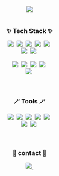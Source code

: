 <!--
**chhann/chhann** is a ✨ _special_ ✨ repository because its `README.md` (this file) appears on your GitHub profile.

Here are some ideas to get you started:

- 🔭 I’m currently working on ...
- 🌱 I’m currently learning ...
- 👯 I’m looking to collaborate on ...
- 🤔 I’m looking for help with ...
- 💬 Ask me about ...
- 📫 How to reach me: ...
- 😄 Pronouns: ...
- ⚡ Fun fact: ...
-->


<div align="center">
  <img src="https://github.com/user-attachments/assets/37c5408e-4202-42fd-8fea-dfd72c6cb783" />
<!--  ![Image](https://github.com/user-attachments/assets/37c5408e-4202-42fd-8fea-dfd72c6cb783) -->
</div>

<br>

<h3 align="center">✨ Tech Stack ✨</h3>
<div align="center">
  <img src="https://img.shields.io/badge/react-20232a.svg?style=for-the-badge&logo=react&logoColor=61DAFB" />&nbsp
  <img src="https://img.shields.io/badge/javascript-F7DF1E.svg?style=for-the-badge&logo=javascript&logoColor=20232a" />&nbsp
  <img src="https://img.shields.io/badge/Typescript-3178C6.svg?style=for-the-badge&logo=typescript&logoColor=white" />&nbsp
  <img src="https://img.shields.io/badge/html5-E34F26.svg?style=for-the-badge&logo=html5&logoColor=white" />&nbsp
  <img src="https://img.shields.io/badge/css3-1572B6.svg?style=for-the-badge&logo=css3&logoColor=white" />&nbsp
</div>

<div align="center">
  <img src="https://img.shields.io/badge/styled--components-DB7093?style=for-the-badge&logo=styled-components&logoColor=ffd35b" />&nbsp
  <img src="https://img.shields.io/badge/Redux-764ABC.svg?style=for-the-badge&logo=Redux&logoColor=white" />&nbsp
</div>

<br>

<div align="center">
  <img src="https://img.shields.io/badge/node.js-5FA04E?style=for-the-badge&logo=node.js&logoColor=ffdd54" />&nbsp
  <img src="https://img.shields.io/badge/spring-6DB33F.svg?style=for-the-badge&logo=spring&logoColor=white" />&nbsp
  <img src="https://img.shields.io/badge/springboot-6DB33F.svg?style=for-the-badge&logo=spring-boot&logoColor=white" />&nbsp
  <img src="https://img.shields.io/badge/Express-000000.svg?style=for-the-badge&logo=Express&logoColor=white" />&nbsp
</div>

<div align="center">
  <img src="https://img.shields.io/badge/mysql-4479A1?style=for-the-badge&logo=mysql&logoColor=ffdd54" />&nbsp
</div>

<br>
<br>

<h3 align="center">🪄 Tools 🪄</h3>
<div align="center">
  <img src="https://img.shields.io/badge/intellijidea-000000?style=for-the-badge&logo=intellijidea&logoColor=white" />&nbsp
  <img src="https://img.shields.io/badge/mysqlworkbanch-4479A1?style=for-the-badge&logo=mysql&logoColor=ffdd54" />&nbsp
  <img src="https://img.shields.io/badge/VScode-5D87BF?style=for-the-badge&logo=v&logoColor=white" />&nbsp
  <img src="https://img.shields.io/badge/git-F05032?style=for-the-badge&logo=git&logoColor=white" />&nbsp
  <img src="https://img.shields.io/badge/github-181717?style=for-the-badge&logo=github&logoColor=white" />&nbsp
</div>

<div align="center">
  <img src="https://img.shields.io/badge/figma-F24E1E?style=for-the-badge&logo=figma&logoColor=ffdd54" />&nbsp
  <img src="https://img.shields.io/badge/notion-000000?style=for-the-badge&logo=notion&logoColor=00000" />&nbsp
</div>

<br>
<br>

<h3 align="center">🤝 contact 🤝</h3>
<div align="center">
  <a href="mailto:wjdcks2252@gmail.com">
    <img
      src="https://img.shields.io/badge/wjdcks2252@gmail.com-white?style=for-the-badge&logo=gmail&logoColor=EA4335"/>&nbsp
  </a>
</div>
